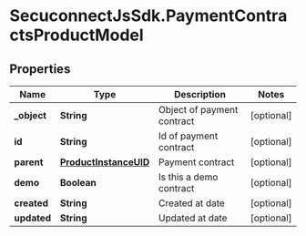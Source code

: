 # SecuconnectJsSdk.PaymentContractsProductModel

## Properties
Name | Type | Description | Notes
------------ | ------------- | ------------- | -------------
**_object** | **String** | Object of payment contract | [optional] 
**id** | **String** | Id of payment contract | [optional] 
**parent** | [**ProductInstanceUID**](ProductInstanceUID.md) | Payment contract | [optional] 
**demo** | **Boolean** | Is this a demo contract | [optional] 
**created** | **String** | Created at date | [optional] 
**updated** | **String** | Updated at date | [optional] 


